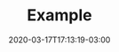 ---
title: "Example"
date: 2020-03-17T17:13:19-03:00
draft: false
features:
 - heading: teste
   # image_path: /images/icon-fast.svg
   tagline: What's modern about waiting for your site to build?
   copy: Hugo is the fastest tool of its kind. At <1 ms per page, the average site builds in less than a second.
---
